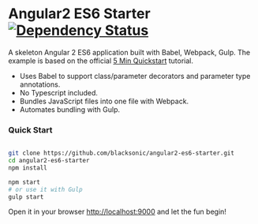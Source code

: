 # Angular2 ES6 Starter [![Dependency Status](https://david-dm.org/blacksonic/angular2-es6-starter.svg)](https://david-dm.org/blacksonic/angular2-es6-starter)

A skeleton Angular 2 ES6 application built with Babel, Webpack, Gulp.
The example is based on the official [5 Min Quickstart](https://angular.io/docs/ts/latest/quickstart.html) tutorial.

- Uses Babel to support class/parameter decorators and parameter type annotations.
- No Typescript included.
- Bundles JavaScript files into one file with Webpack.
- Automates bundling with Gulp.

### Quick Start

```bash

git clone https://github.com/blacksonic/angular2-es6-starter.git
cd angular2-es6-starter
npm install

npm start
# or use it with Gulp
gulp start

```

Open it in your browser [http://localhost:9000](http://localhost:9000) and let the fun begin!
